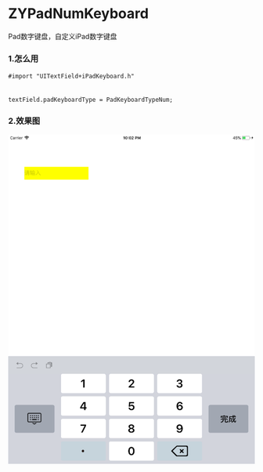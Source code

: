 # ZYPadNumKeyboard
Pad数字键盘，自定义iPad数字键盘

### 1.怎么用

    #import "UITextField+iPadKeyboard.h"
    
   
    textField.padKeyboardType = PadKeyboardTypeNum;

### 2.效果图

![效果图](https://raw.githubusercontent.com/zhangyaixuexi/img/master/pad%E6%95%B0%E5%AD%97%E9%94%AE%E7%9B%98%E6%95%88%E6%9E%9C%E5%9B%BE.png)
